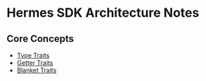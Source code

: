 # Hermes SDK Architecture Notes

## Core Concepts

- [Type Traits](./type-traits.md)
- [Getter Traits](./getter-traits.md)
- [Blanket Traits](./blanket-traits.md)